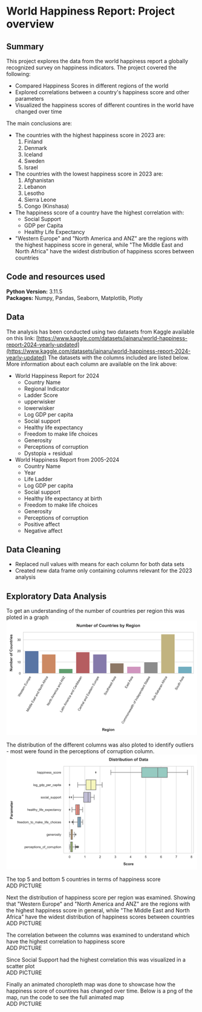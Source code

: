 # World Happiness Report: Project overview

## Summary
This project explores the data from the world happiness report a globally recognized survey on happiness indicators. 
The project covered the following:
* Compared Happiness Scores in different regions of the world
* Explored correlations between a country's happiness score and other parameters
* Visualized the happiness scores of different countires in the world have changed over time

The main conclusions are:
* The countries with the highest happiness score in 2023 are:
  1. Finland
  2. Denmark
  3. Iceland
  4. Sweden
  5. Israel
* The countries with the lowest happiness score in 2023 are:
  1. Afghanistan
  2. Lebanon
  3. Lesotho
  4. Sierra Leone
  5. Congo (Kinshasa)
* The happiness score of a country have the highest correlation with:
  * Social Support
  * GDP per Capita
  * Healthy Life Expectancy
* "Western Europe" and "North America and ANZ" are the regions with the highest happiness score in general, while "The Middle East and North Africa" have the widest distribution of happiness scores between countries

## Code and resources used
**Python Version:** 3.11.5  
**Packages:** Numpy, Pandas, Seaborn, Matplotlib, Plotly

## Data
The analysis has been conducted using two datasets from Kaggle available on this link: [https://www.kaggle.com/datasets/jainaru/world-happiness-report-2024-yearly-updated](https://www.kaggle.com/datasets/jainaru/world-happiness-report-2024-yearly-updated)
The datasets with the columns included are listed below. More information about each column are available on the link above: 
* World Happiness Report for 2024
  * Country Name
  * Regional Indicator
  * Ladder Score
  * upperwisker
  * lowerwisker
  * Log GDP per capita
  * Social support
  * Healthy life expectancy
  * Freedom to make life choices
  * Generosity
  * Perceptions of corruption
  * Dystopia + residual
* World Happiness Report from 2005-2024
  * Country Name
  * Year
  * Life Ladder
  * Log GDP per capita
  * Social support
  * Healthy life expectancy at birth
  * Freedom to make life choices
  * Generosity
  * Perceptions of corruption
  * Positive affect
  * Negative affect

## Data Cleaning  
* Replaced null values with means for each column for both data sets
* Created new data frame only containing columns relevant for the 2023 analysis

## Exploratory Data Analysis
To get an understanding of the number of countries per region this was ploted in a graph  
![Number of countries per region](Images/number_of_countries_by_region.png "Number of countries per region")

The distribution of the different columns was also ploted to identify outliers - most were found in the perceptions of corruption column.  
![Distribution of data](Images/distribution-of-data.png "Distribution of data")

The top 5 and bottom 5 countries in terms of happiness score  
ADD PICTURE  

Next the distribution of happiness score per region was examined. Showing that "Western Europe" and "North America and ANZ" are the regions with the highest happiness score in general, while "The Middle East and North Africa" have the widest distribution of happiness scores between countries  
ADD PICTURE

The correlation between the columns was examined to understand which have the highest correlation to happiness score  
ADD PICTURE  

Since Social Support had the highest correlation this was visualized in a scatter plot  
ADD PICTURE

Finally an animated choropleth map was done to showcase how the happiness score of countires has changed over time. Below is a png of the map, run the code to see the full animated map  
ADD PICTURE








